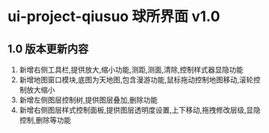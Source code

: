 # ui-project-qiusuo 球所界面 v1.0
## 1.0 版本更新内容
1. 新增右侧工具栏,提供放大,缩小功能,测距,测面,清除,控制样式器显隐功能
2. 新增地图窗口模块,底图为天地图,包含漫游功能,鼠标拖动控制地图移动,滚轮控制放大缩小
3. 新增左侧图层控制树,提供图层叠加,删除功能
4. 新增右侧图层样式控制面板,提供图层透明度设置,上下移动,拖拽修改层级,显隐控制,删除等功能